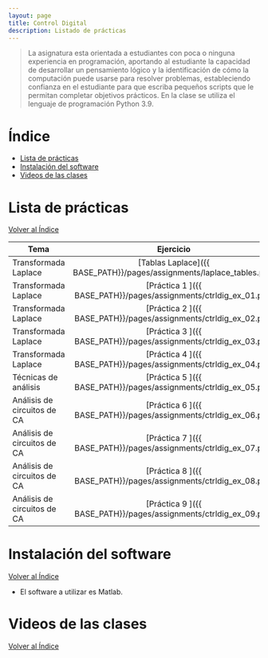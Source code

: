```yaml
---
layout: page
title: Control Digital
description: Listado de prácticas
---
```

> La asignatura esta orientada a estudiantes con poca o ninguna experiencia en programación, aportando al estudiante la capacidad de desarrollar un pensamiento lógico y la identificación de cómo la computación puede usarse para resolver problemas, estableciendo confianza en el estudiante para que escriba pequeños scripts que le permitan completar objetivos prácticos. En la clase se utiliza el lenguaje de programación Python 3.9.

# Índice
- [Lista de prácticas](#lista-de-prácticas)
- [Instalación del software](#instalación-del-software)
- [Videos de las clases](#videos-de-las-clases)


# Lista de prácticas
[Volver al Índice](#índice)

|Tema                         |Ejercicio       |
|-----------------------------|:--------------:|
|Transformada Laplace         |[Tablas Laplace]({{ BASE_PATH}}/pages/assignments/laplace_tables.pdf)|
|Transformada Laplace         |[Práctica 1    ]({{ BASE_PATH}}/pages/assignments/ctrldig_ex_01.pdf)|
|Transformada Laplace         |[Práctica 2    ]({{ BASE_PATH}}/pages/assignments/ctrldig_ex_02.pdf)|
|Transformada Laplace         |[Práctica 3    ]({{ BASE_PATH}}/pages/assignments/ctrldig_ex_03.pdf)|
|Transformada Laplace         |[Práctica 4    ]({{ BASE_PATH}}/pages/assignments/ctrldig_ex_04.pdf)|
|Técnicas de análisis         |[Práctica 5    ]({{ BASE_PATH}}/pages/assignments/ctrldig_ex_05.pdf)|
|Análisis de circuitos de CA  |[Práctica 6    ]({{ BASE_PATH}}/pages/assignments/ctrldig_ex_06.pdf)|
|Análisis de circuitos de CA  |[Práctica 7    ]({{ BASE_PATH}}/pages/assignments/ctrldig_ex_07.pdf)|
|Análisis de circuitos de CA  |[Práctica 8    ]({{ BASE_PATH}}/pages/assignments/ctrldig_ex_08.pdf)|
|Análisis de circuitos de CA  |[Práctica 9    ]({{ BASE_PATH}}/pages/assignments/ctrldig_ex_09.pdf)|


# Instalación del software
[Volver al Índice](#índice)

- El software a utilizar es Matlab.

# Videos de las clases
[Volver al Índice](#índice)


<!-- Note: this is how to write a comment in HTML. Everything in here won't show up on your webpage.-->

<!--
To increase the size of the title, use fewer # in front of the paper title.
To decrease the size of the title, use more #. 
To remove the italics, remove the * before and after the description
To remove the underline from the title, remove the <u> tags (<u> and </u>)
-->
